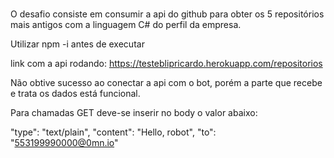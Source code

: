<h1 Desafio Take blip></h1>

O desafio consiste em consumir a api do github para obter os 5 repositórios mais antigos com
a linguagem C# do perfil da empresa.

Utilizar npm -i antes de executar

link com a api rodando:
https://testeblipricardo.herokuapp.com/repositorios

Não obtive sucesso ao conectar a api com o bot, porém a parte que recebe e trata os dados está funcional.

Para chamadas GET deve-se inserir no body o valor abaixo:

"type": "text/plain",
"content": "Hello, robot",
"to": "553199990000@0mn.io"
